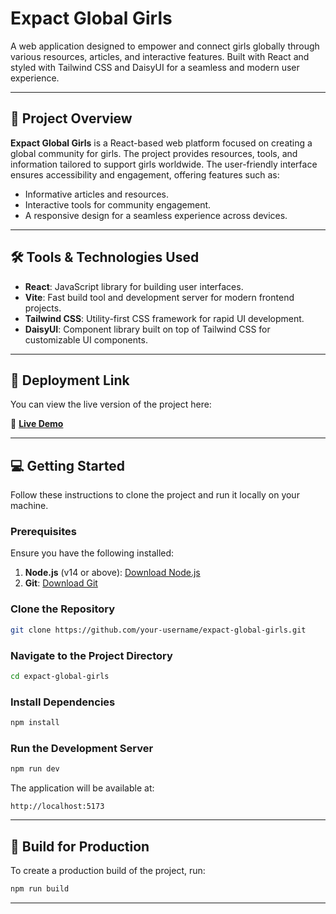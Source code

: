 # **Expact Global Girls**

A web application designed to empower and connect girls globally through various resources, articles, and interactive features. Built with React and styled with Tailwind CSS and DaisyUI for a seamless and modern user experience.

---

## 📜 **Project Overview**

**Expact Global Girls** is a React-based web platform focused on creating a global community for girls. The project provides resources, tools, and information tailored to support girls worldwide. The user-friendly interface ensures accessibility and engagement, offering features such as:

- Informative articles and resources.
- Interactive tools for community engagement.
- A responsive design for a seamless experience across devices.

---

## 🛠️ **Tools & Technologies Used**

- **React**: JavaScript library for building user interfaces.
- **Vite**: Fast build tool and development server for modern frontend projects.
- **Tailwind CSS**: Utility-first CSS framework for rapid UI development.
- **DaisyUI**: Component library built on top of Tailwind CSS for customizable UI components.

---

## 🚀 **Deployment Link**

You can view the live version of the project here:

🔗 [**Live Demo**]([https://your-deployment-link.com](https://expact-global-girls-p7jv.vercel.app/))

---

## 💻 **Getting Started**

Follow these instructions to clone the project and run it locally on your machine.

### **Prerequisites**

Ensure you have the following installed:

1. **Node.js** (v14 or above): [Download Node.js](https://nodejs.org/)
2. **Git**: [Download Git](https://git-scm.com/)

### **Clone the Repository**

```bash
git clone https://github.com/your-username/expact-global-girls.git
```

### **Navigate to the Project Directory**

```bash
cd expact-global-girls
```

### **Install Dependencies**

```bash
npm install
```

### **Run the Development Server**

```bash
npm run dev
```

The application will be available at:

```
http://localhost:5173
```

---

## 📝 **Build for Production**

To create a production build of the project, run:

```bash
npm run build
```

---


